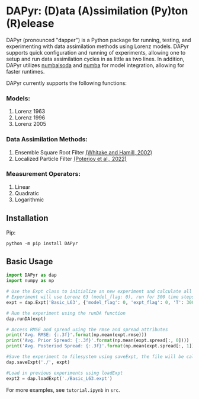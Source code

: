 # DAPyr: (D)ata (A)ssimilation (Py)ton (R)elease

DAPyr (pronounced "dapper") is a Python package for running, testing, and experimenting with data assimilation methods using Lorenz models. DAPyr supports quick configuration and running of experiments, allowing one to setup and run data assimilation cycles in as little as two lines. In addition, DAPyr utilizes [numbalsoda](https://github.com/Nicholaswogan/numbalsoda/tree/main) and [numba](https://numba.pydata.org/) for model integration, allowing for faster runtimes.

DAPyr currently supports the following functions:

### Models:
1. Lorenz 1963
2. Lorenz 1996
3. Lorenz 2005

### Data Assimilation Methods:
1. Ensemble Square Root Filter [(Whitake and Hamill, 2002)](https://journals.ametsoc.org/view/journals/mwre/130/7/1520-0493_2002_130_1913_edawpo_2.0.co_2.xml)
2. Localized Particle Filter [(Poterjoy et al., 2022)](https://rmets.onlinelibrary.wiley.com/doi/10.1002/qj.4328)

### Measurement Operators:
1. Linear
2. Quadratic
3. Logarithmic

## Installation

Pip:
```
python -m pip install DAPyr
```

## Basic Usage

```python
import DAPyr as dap
import numpy as np

# Use the Expt class to initialize an new experiment and calculate all necessary initial states
# Experiment will use Lorenz 63 (model_flag: 0), run for 300 time steps, and use the EnSRF method (expt_flag: 0)
expt = dap.Expt('Basic_L63', {'model_flag': 0, 'expt_flag': 0, 'T': 300})

# Run the experiment using the runDA function
dap.runDA(expt)

# Access RMSE and spread using the rmse and spread attributes
print('Avg. RMSE: {:.3f}'.format(np.mean(expt.rmse)))
print('Avg. Prior Spread: {:.3f}'.format(np.mean(expt.spread[:, 0])))
print('Avg. Posteriod Spread: {:.3f}'.format(np.mean(expt.spread[:, 1])))

#Save the experiment to filesystem using saveExpt, the file will be called it's experiment name
dap.saveExpt('./', expt)

#Load in previous experiments using loadExpt
expt2 = dap.loadExpt('./Basic_L63.expt')

```

For more examples, see `tutorial.ipynb` in `src`.